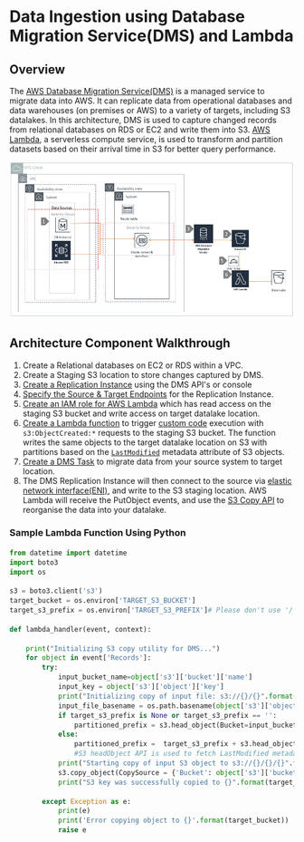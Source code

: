# Data Ingestion using Database Migration Service\(DMS\) and Lambda

## Overview

The [AWS Database Migration Service\(DMS\)](https://aws.amazon.com/dms/) is a managed service to migrate data into AWS. It can replicate data from operational databases and data warehouses \(on premises or AWS\) to a variety of targets, including S3 datalakes. In this architecture, DMS is used to capture changed records from relational databases on RDS or EC2 and write them into S3. [AWS Lambda](https://aws.amazon.com/lambda/), a serverless compute service, is used to transform and partition datasets based on their arrival time in S3 for better query performance.

![Data Ingestion using DMS and Lambda](../.gitbook/assets/ingestion-dms.png)

## Architecture Component Walkthrough

1. Create a Relational databases on EC2 or RDS within a VPC.
2. Create a Staging S3 location to store changes captured by DMS.
3. [Create a Replication Instance](https://docs.aws.amazon.com/dms/latest/userguide/CHAP_GettingStarted.html#CHAP_GettingStarted.ReplicationInstance) using the DMS API's or console
4. [Specify the Source & Target Endpoints](https://docs.aws.amazon.com/dms/latest/userguide/CHAP_GettingStarted.html#CHAP_GettingStarted.Endpoints) for the Replication Instance.
5. [Create an IAM role for AWS Lambda](https://docs.aws.amazon.com/lambda/latest/dg/intro-permission-model.html) which has read access on the staging S3 bucket and write access on target datalake location.
6. [Create a Lambda function](https://docs.aws.amazon.com/lambda/latest/dg/getting-started-create-function.html) to trigger [custom code](https://github.com/maheshda-aws/aws-dbs-refarch-datalake/tree/0b08322060e9bfb0ae289065b1506dfec7a34ee3/src/data-ingestion/dms-and-lambda/staging_to_datalake_loader_lambda.py) execution with `s3:ObjectCreated:*` requests to the staging S3 bucket. The function writes the same objects to the target datalake location on S3 with partitions based on the [`LastModified`](https://docs.aws.amazon.com/AmazonS3/latest/dev/UsingMetadata.html#object-metadata) metadata attribute of S3 objects.
7. [Create a DMS Task](https://docs.aws.amazon.com/dms/latest/userguide/CHAP_Tasks.Creating.html) to migrate data from your source system to target location.
8. The DMS Replication Instance will then connect to the source via [elastic network interface\(ENI\)](https://docs.aws.amazon.com/AWSEC2/latest/UserGuide/using-eni.html), and write to the S3 staging location. AWS Lambda will receive the PutObject events, and use the [S3 Copy API](https://docs.aws.amazon.com/AmazonS3/latest/dev/CopyingObjectsExamples.html) to reorganise the data into your datalake.

### Sample Lambda Function Using Python

```python
from datetime import datetime
import boto3
import os

s3 = boto3.client('s3')
target_bucket = os.environ['TARGET_S3_BUCKET']
target_s3_prefix = os.environ['TARGET_S3_PREFIX']# Please don't use '/' at the end of TARGET_S3_PREFIX variable

def lambda_handler(event, context):

    print("Initializing S3 copy utility for DMS...")
    for object in event['Records']:
        try:
            input_bucket_name=object['s3']['bucket']['name']
            input_key = object['s3']['object']['key']
            print("Initializing copy of input file: s3://{}/{}".format(input_bucket_name, input_key))
            input_file_basename = os.path.basename(object['s3']['object']['key'])
            if target_s3_prefix is None or target_s3_prefix == '':
                partitioned_prefix = s3.head_object(Bucket=input_bucket_name,Key=input_key)['LastModified'].strftime("/year=%Y/month=%m/day=%d/hour=%H/")
            else:
                partitioned_prefix =  target_s3_prefix + s3.head_object(Bucket=input_bucket_name,Key=input_key)['LastModified'].strftime("/year=%Y/month=%m/day=%d/hour=%H/")
                #S3 headObject API is used to fetch LastModified metadata from the S3 object.
            print("Starting copy of input S3 object to s3://{}/{}/{}".format(target_bucket, partitioned_prefix, input_file_basename))
            s3.copy_object(CopySource = {'Bucket': object['s3']['bucket']['name'], 'Key': object['s3']['object']['key']}, Bucket=target_bucket, Key=partitioned_prefix + input_file_basename )
            print("S3 key was successfully copied to {}".format(target_bucket))

        except Exception as e:
            print(e)
            print('Error copying object to {}'.format(target_bucket))
            raise e
```

